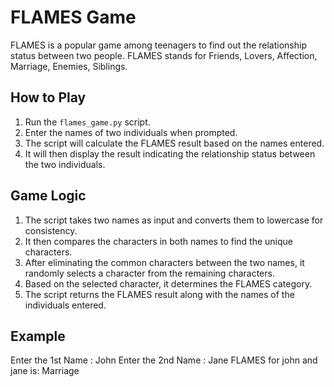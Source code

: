 # FLAMES Game

FLAMES is a popular game among teenagers to find out the relationship status between two people. FLAMES stands for Friends, Lovers, Affection, Marriage, Enemies, Siblings.

## How to Play

1. Run the `flames_game.py` script.
2. Enter the names of two individuals when prompted.
3. The script will calculate the FLAMES result based on the names entered.
4. It will then display the result indicating the relationship status between the two individuals.

## Game Logic

1. The script takes two names as input and converts them to lowercase for consistency.
2. It then compares the characters in both names to find the unique characters.
3. After eliminating the common characters between the two names, it randomly selects a character from the remaining characters.
4. Based on the selected character, it determines the FLAMES category.
5. The script returns the FLAMES result along with the names of the individuals entered.

## Example
Enter the 1st Name : John
Enter the 2nd Name : Jane
FLAMES for john and jane is: Marriage
